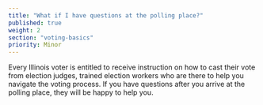 ```yaml
---
title: "What if I have questions at the polling place?"
published: true
weight: 2
section: "voting-basics"
priority: Minor
---
```

Every Illinois voter is entitled to receive instruction on how to cast their vote from election judges, trained election workers who are there to help you navigate the voting process. If you have questions after you arrive at the polling place, they will be happy to help you.  

